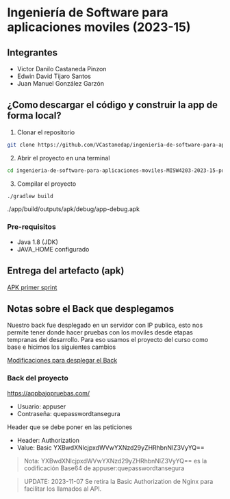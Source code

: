 # Ingeniería de Software para aplicaciones moviles (2023-15)

## Integrantes

- Victor Danilo Castaneda Pinzon
- Edwin David Tijaro Santos
- Juan Manuel González Garzón

## ¿Como descargar el código y construir la app de forma local?

1. Clonar el repositorio

```bash
git clone https://github.com/VCastanedap/ingenieria-de-software-para-aplicaciones-moviles-MISW4203-2023-15-proyecto.git
```

2. Abrir el proyecto en una terminal

```bash
cd ingenieria-de-software-para-aplicaciones-moviles-MISW4203-2023-15-proyecto
```

3. Compilar el proyecto

```bash
./gradlew build
```

./app/build/outputs/apk/debug/app-debug.apk

### Pre-requisitos

- Java 1.8 (JDK)
- JAVA_HOME configurado

## Entrega del artefacto (apk)

[APK primer sprint](https://github.com/VCastanedap/ingenieria-de-software-para-aplicaciones-moviles-MISW4203-2023-15-proyecto/actions/runs/6766657620)

## Notas sobre el Back que desplegamos

Nuestro back fue desplegado en un servidor con IP publica, esto nos permite tener donde hacer pruebas con los moviles desde etapas tempranas del desarrollo.
Para eso usamos el proyecto del curso como base e hicimos los siguientes cambios

[Modificaciones para desplegar el Back](https://github.com/MISW-4104-Web/BackVynils/pull/16/files)

### Back del proyecto

https://appbajopruebas.com/

- Usuario: appuser
- Contraseña: quepasswordtansegura

Header que se debe poner en las peticiones
- Header: Authorization
- Value: Basic YXBwdXNlcjpxdWVwYXNzd29yZHRhbnNlZ3VyYQ==

> Nota: YXBwdXNlcjpxdWVwYXNzd29yZHRhbnNlZ3VyYQ== es la codificación Base64 de appuser:quepasswordtansegura

> UPDATE: 2023-11-07 Se retira la Basic Authorization de Nginx para facilitar los llamados al API. 
